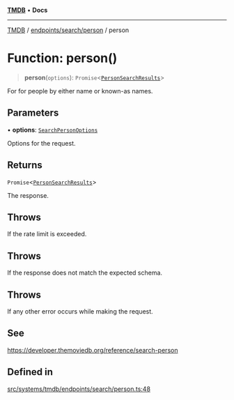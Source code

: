 [**TMDB**](../../../../README.md) • **Docs**

***

[TMDB](../../../../README.md) / [endpoints/search/person](../README.md) / person

# Function: person()

> **person**(`options`): `Promise`\<[`PersonSearchResults`](../../../../structs/Schemas/type-aliases/PersonSearchResults.md)\>

For for people by either name or known-as names.

## Parameters

• **options**: [`SearchPersonOptions`](../type-aliases/SearchPersonOptions.md)

Options for the request.

## Returns

`Promise`\<[`PersonSearchResults`](../../../../structs/Schemas/type-aliases/PersonSearchResults.md)\>

The response.

## Throws

If the rate limit is exceeded.

## Throws

If the response does not match the expected schema.

## Throws

If any other error occurs while making the request.

## See

https://developer.themoviedb.org/reference/search-person

## Defined in

[src/systems/tmdb/endpoints/search/person.ts:48](https://github.com/Norviah/media-hub/blob/18a8c2edf600e1d27fc5173db1855dfb068c9a34/src/systems/tmdb/endpoints/search/person.ts#L48)

